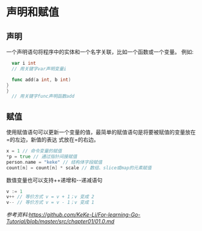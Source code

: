 
# 声明和赋值

## 声明

一个声明语句将程序中的实体和一个名字关联，比如一个函数或一个变量。
例如:

```go
  var i int
  // 用关键字var声明变量i
```

```go
  func add(a int, b int)
}
}
  // 用关键字func声明函数add
```

## 赋值

使用赋值语句可以更新一个变量的值，最简单的赋值语句是将要被赋值的变量放在=的左边，新值的表达
式放在=的右边。

```go
x = 1 // 命令变量的赋值
*p = true // 通过指针间接赋值
person.name = "keke" // 结构体字段赋值
count[n] = count[n] * scale // 数组、slice或map的元素赋值
```

数值变量也可以支持++递增和--递减语句

```go
v := 1
v++ // 等价方式 v = v + 1；v 变成 2
v-- // 等价方式 v = v - 1；v 变成 1
```

*参考资料:<https://github.com/KeKe-Li/For-learning-Go-Tutorial/blob/master/src/chapter01/01.0.md>*
